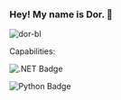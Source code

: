 ### Hey! My name is Dor. :space_invader:

![dor-bl](https://komarev.com/ghpvc/?username=Dor-bl)

Capabilities: 

![.NET Badge](https://img.shields.io/badge/.NET%20Core-purple)

![Python Badge](https://img.shields.io/badge/Python-blue)

